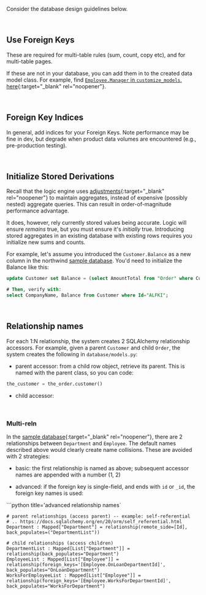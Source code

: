 Consider the database design guidelines below.

&nbsp;

## Use Foreign Keys

These are required for multi-table rules (sum, count, copy etc), and for multi-table pages.

If these are not in your database, you can add them in to the created data model class.  For example, find [`Employee.Manager` in `customize_models`, here](https://github.com/ApiLogicServer/demo/tree/main/database){:target="_blank" rel="noopener"}.

&nbsp;

## Foreign Key Indices

In general, add indices for your Foreign Keys.  Note performance may be fine in dev, but degrade when product data volumes are encountered (e.g., pre-production testing).

&nbsp;


## Initialize Stored Derivations

Recall that the logic engine uses [adjustments](FAQ-RETE.md#adjustments-sum-counts-adjusted-in-1-row-up){:target="_blank" rel="noopener"} to maintain aggregates, instead of expensive (possibly nested) aggregate queries.  This can result in order-of-magnitude performance advantage.

It does, however, rely currently stored values being accurate.  Logic will ensure *remains* true, but you must ensure it's *initially* true.  Introducing stored aggregates in an existing database with existing rows requires you initialize new sums and counts.

For example, let's assume you introduced the `Customer.Balance` as a new column in the northwind [sample database](Sample-Database.md).  You'd need to initialize the Balance like this:

```sql
update Customer set Balance = (select AmountTotal from "Order" where Customer.Id = CustomerId and ShippedDate is null);

# Then, verify with:
select CompanyName, Balance from Customer where Id="ALFKI";
```

&nbsp;

## Relationship names

For each 1:N relationship, the system creates 2 SQLAlchemy relationship accessors.  For example, given a parent `Customer` and child `Order`, the system creates the following in `database/models.py`:

* parent accessor: from a child row object, retrieve its parent.  This is named with the parent class, so you can code:

```python title='parent accessor'
the_customer = the_order.customer()
```

* child accessor: 

&nbsp;

### Multi-reln

In the [sample database](Sample-Database.md){:target="_blank" rel="noopener"}, there are 2 relationships between `Department` and `Employee`.  The default names described above would clearly create name collisions.  These are avoided with 2 strategies:

* basic: the first relationship is named as above; subsequent accessor names are appended with a number (1, 2)

* advanced: if the foreign key is single-field, and ends with `id` or `_id`, the foreign key names is used:

```python title='advanced relationship names`

    # parent relationships (access parent) -- example: self-referential
    # .. https://docs.sqlalchemy.org/en/20/orm/self_referential.html
    Department : Mapped["Department"] = relationship(remote_side=[Id], back_populates=("DepartmentList"))

    # child relationships (access children)
    DepartmentList : Mapped[List["Department"]] = relationship(back_populates="Department")
    EmployeeList : Mapped[List["Employee"]] = relationship(foreign_keys='[Employee.OnLoanDepartmentId]', back_populates="OnLoanDepartment")
    WorksForEmployeeList : Mapped[List["Employee"]] = relationship(foreign_keys='[Employee.WorksForDepartmentId]', back_populates="WorksForDepartment")
```
